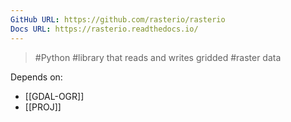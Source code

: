 ```yaml
---
GitHub URL: https://github.com/rasterio/rasterio
Docs URL: https://rasterio.readthedocs.io/
---
```


> #Python #library that reads and writes gridded #raster data

Depends on:
- [[GDAL-OGR]]
- [[PROJ]]
